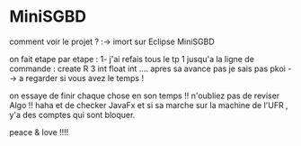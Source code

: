 # MiniSGBD
comment voir le projet ? :-> imort sur Eclipse MiniSGBD

on fait etape par etape :
1- j'ai refais tous le tp 1 jusqu'a la ligne de commande : create R 3 int float int .... apres sa avance pas je sais pas pkoi --> a regarder si vous avez le temps ! 



on essaye de finir chaque chose en son temps !! 
n'oubliez pas de reviser Algo !! haha 
et de checker JavaFx et si sa marche sur la machine de l'UFR , y'a des comptes qui sont bloquer.


peace & love !!!! 
